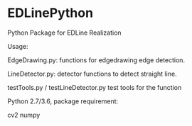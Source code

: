# EDLinePython
Python Package for EDLine Realization

Usage:

EdgeDrawing.py: functions for edgedrawing edge detection.

LineDetector.py: detector functions to detect straight line.

testTools.py / testLineDetector.py test tools for the function

Python 2.7/3.6, package requirement:

cv2
numpy
